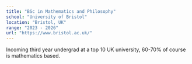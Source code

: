 ```yaml
---
title: "BSc in Mathematics and Philosophy"
school: "University of Bristol"
location: "Bristol, UK"
range: "2023 - 2026"
url: "https://www.bristol.ac.uk/"
---
```

Incoming third year undergrad at a top 10 UK university, 60-70% of course is mathematics based. 